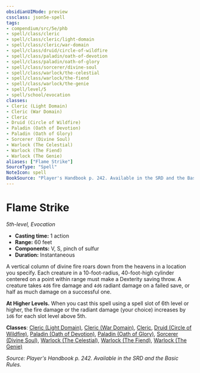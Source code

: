 ```yaml
---
obsidianUIMode: preview
cssclass: json5e-spell
tags:
- compendium/src/5e/phb
- spell/class/cleric
- spell/class/cleric/light-domain
- spell/class/cleric/war-domain
- spell/class/druid/circle-of-wildfire
- spell/class/paladin/oath-of-devotion
- spell/class/paladin/oath-of-glory
- spell/class/sorcerer/divine-soul
- spell/class/warlock/the-celestial
- spell/class/warlock/the-fiend
- spell/class/warlock/the-genie
- spell/level/5
- spell/school/evocation
classes:
- Cleric (Light Domain)
- Cleric (War Domain)
- Cleric
- Druid (Circle of Wildfire)
- Paladin (Oath of Devotion)
- Paladin (Oath of Glory)
- Sorcerer (Divine Soul)
- Warlock (The Celestial)
- Warlock (The Fiend)
- Warlock (The Genie)
aliases: ["Flame Strike"]
SourceType: "Spell"
NoteIcon: spell
BookSource: "Player's Handbook p. 242. Available in the SRD and the Basic Rules."
---
```

# Flame Strike
*5th-level, Evocation*  

- **Casting time:** 1 action
- **Range:** 60 feet
- **Components:** V, S, pinch of sulfur
- **Duration:** Instantaneous

A vertical column of divine fire roars down from the heavens in a location you specify. Each creature in a 10-foot-radius, 40-foot-high cylinder centered on a point within range must make a Dexterity saving throw. A creature takes `4d6` fire damage and `4d6` radiant damage on a failed save, or half as much damage on a successful one.

**At Higher Levels.** When you cast this spell using a spell slot of 6th level or higher, the fire damage or the radiant damage (your choice) increases by `1d6` for each slot level above 5th.

**Classes**: [Cleric (Light Domain)](/2-Mechanics/CLI/classes/cleric-light-domain.md), [Cleric (War Domain)](/2-Mechanics/CLI/classes/cleric-war-domain.md), [Cleric](/2-Mechanics/CLI/classes/cleric.md), [Druid (Circle of Wildfire)](/2-Mechanics/CLI/classes/druid-circle-of-wildfire-tce.md), [Paladin (Oath of Devotion)](/2-Mechanics/CLI/classes/paladin-oath-of-devotion.md), [Paladin (Oath of Glory)](/2-Mechanics/CLI/classes/paladin-oath-of-glory-tce.md), [Sorcerer (Divine Soul)](/2-Mechanics/CLI/classes/sorcerer-divine-soul-xge.md), [Warlock (The Celestial)](/2-Mechanics/CLI/classes/warlock-the-celestial-xge.md), [Warlock (The Fiend)](/2-Mechanics/CLI/classes/warlock-the-fiend.md), [Warlock (The Genie)](/2-Mechanics/CLI/classes/warlock-the-genie-tce.md)

*Source: Player's Handbook p. 242. Available in the SRD and the Basic Rules.*